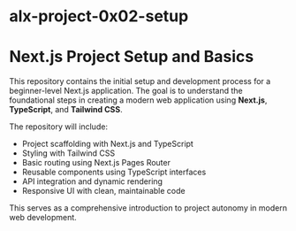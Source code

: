 # alx-project-0x02-setup

# Next.js Project Setup and Basics

This repository contains the initial setup and development process for a beginner-level Next.js application. The goal is to understand the foundational steps in creating a modern web application using **Next.js**, **TypeScript**, and **Tailwind CSS**.

The repository will include:
- Project scaffolding with Next.js and TypeScript
- Styling with Tailwind CSS
- Basic routing using Next.js Pages Router
- Reusable components using TypeScript interfaces
- API integration and dynamic rendering
- Responsive UI with clean, maintainable code

This serves as a comprehensive introduction to project autonomy in modern web development.
